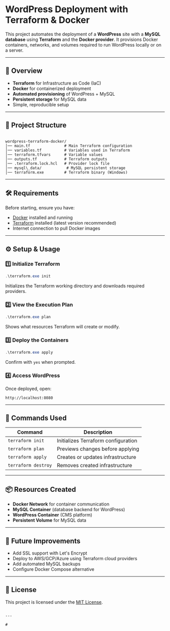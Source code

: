 # WordPress Deployment with Terraform & Docker

This project automates the deployment of a **WordPress** site with a **MySQL database** using **Terraform** and the **Docker provider**. It provisions Docker containers, networks, and volumes required to run WordPress locally or on a server.

---

## 📌 Overview

- **Terraform** for Infrastructure as Code (IaC)
- **Docker** for containerized deployment
- **Automated provisioning** of WordPress + MySQL
- **Persistent storage** for MySQL data
- Simple, reproducible setup

---

## 📂 Project Structure

```

wordpress-terraform-docker/
│── main.tf               # Main Terraform configuration
│── variables.tf          # Variables used in Terraform
│── terraform.tfvars      # Variable values
│── outputs.tf            # Terraform outputs
│── .terraform.lock.hcl   # Provider lock file
│── mysql\_data/           # MySQL persistent storage
│── terraform.exe         # Terraform binary (Windows)

````

---

## 🛠 Requirements

Before starting, ensure you have:
- [Docker](https://docs.docker.com/get-docker/) installed and running
- [Terraform](https://developer.hashicorp.com/terraform/downloads) installed (latest version recommended)
- Internet connection to pull Docker images

---

## ⚙️ Setup & Usage

### 1️⃣ Initialize Terraform
```powershell
.\terraform.exe init
````

Initializes the Terraform working directory and downloads required providers.

### 2️⃣ View the Execution Plan

```powershell
.\terraform.exe plan
```

Shows what resources Terraform will create or modify.

### 3️⃣ Deploy the Containers

```powershell
.\terraform.exe apply
```

Confirm with `yes` when prompted.

### 4️⃣ Access WordPress

Once deployed, open:

```
http://localhost:8080
```

---

## 📜 Commands Used

| Command             | Description                         |
| ------------------- | ----------------------------------- |
| `terraform init`    | Initializes Terraform configuration |
| `terraform plan`    | Previews changes before applying    |
| `terraform apply`   | Creates or updates infrastructure   |
| `terraform destroy` | Removes created infrastructure      |

---

## 📦 Resources Created

* **Docker Network** for container communication
* **MySQL Container** (database backend for WordPress)
* **WordPress Container** (CMS platform)
* **Persistent Volume** for MySQL data

---

## 🔮 Future Improvements

* Add SSL support with Let's Encrypt
* Deploy to AWS/GCP/Azure using Terraform cloud providers
* Add automated MySQL backups
* Configure Docker Compose alternative

---

## 📄 License

This project is licensed under the [MIT License](LICENSE).

```

---

#
